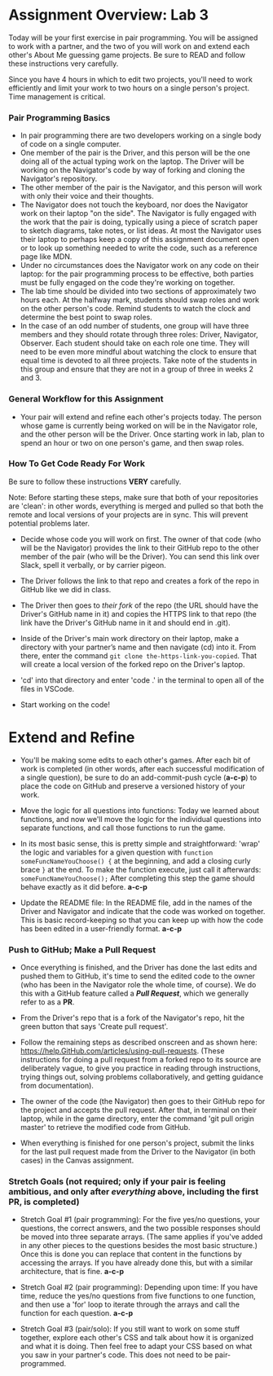 # Assignment Overview: Lab 3

Today will be your first exercise in pair programming. You will be assigned to work with a partner, and the two of you will work on and extend each other's About Me guessing game projects. Be sure to READ and follow these instructions very carefully.

Since you have 4 hours in which to edit two projects, you'll need to work efficiently and limit your work to two hours on a single person's project. Time management is critical.

### Pair Programming Basics

* In pair programming there are two developers working on a single body of code on a single computer.
* One member of the pair is the Driver, and this person will be the one doing all of the actual typing work on the laptop. The Driver will be working on the Navigator's code by way of forking and cloning the Navigator's repository.
* The other member of the pair is the Navigator, and this person will work with only their voice and their thoughts.
* The Navigator does not touch the keyboard, nor does the Navigator work on their laptop "on the side". The Navigator is fully engaged with the work that the pair is doing, typically using a piece of scratch paper to sketch diagrams, take notes, or list ideas. At most the Navigator uses their laptop to perhaps keep a copy of this assignment document open or to look up something needed to write the code, such as a reference page like MDN.
* Under no circumstances does the Navigator work on any code on their laptop: for the pair programming process to be effective, both parties must be fully engaged on the code they're working on together.
* The lab time should be divided into two sections of approximately two hours each. At the halfway mark, students should swap roles and work on the other person's code. Remind students to watch the clock and determine the best point to swap roles.
* In the case of an odd number of students, one group will have three members and they should rotate through three roles: Driver, Navigator, Observer. Each student should take on each role one time. They will need to be even more mindful about watching the clock to ensure that equal time is devoted to all three projects. Take note of the students in this group and ensure that they are not in a group of three in weeks 2 and 3.

### General Workflow for this Assignment

- Your pair will extend and refine each other's projects today. The person whose game is currently being worked on will be in the Navigator role, and the other person will be the Driver. Once starting work in lab, plan to spend an hour or two on one person's game, and then swap roles.

### How To Get Code Ready For Work

Be sure to follow these instructions **VERY** carefully.

Note: Before starting these steps, make sure that both of your repositories are 'clean': in other words, everything is merged and pulled so that both the remote and local versions of your projects are in sync. This will prevent potential problems later.

- Decide whose code you will work on first. The owner of that code (who will be the Navigator) provides the link to their GitHub repo to the other member of the pair (who will be the Driver). You can send this link over Slack, spell it verbally, or by carrier pigeon.

- The Driver follows the link to that repo and creates a fork of the repo in GitHub like we did in class.

- The Driver then goes to *their fork* of the repo (the URL should have the Driver's GitHub name in it) and copies the HTTPS link to that repo (the link have the Driver's GitHub name in it and should end in .git).

- Inside of the Driver's main work directory on their laptop, make a directory with your partner’s name and then navigate (cd) into it. From there, enter the command `git clone the-https-link-you-copied`. That will create a local version of the forked repo on the Driver's laptop.

- 'cd' into that directory and enter 'code .' in the terminal to open all of the files in VSCode.

- Start working on the code!

# Extend and Refine

- You'll be making some edits to each other's games. After each bit of work is completed (in other words, after each successful modification of a single question), be sure to do an add-commit-push cycle (**a-c-p**) to place the code on GitHub and preserve a versioned history of your work.

- Move the logic for all questions into functions: Today we learned about functions, and now we'll move the logic for the individual questions into separate functions, and call those functions to run the game.

- In its most basic sense, this is pretty simple and straightforward: 'wrap' the logic and variables for a given question with `function someFuncNameYouChoose() {` at the beginning, and add a closing curly brace `}` at the end. To make the function execute, just call it afterwards: `someFuncNameYouChoose();` After completing this step the game should behave exactly as it did before. **a-c-p**

- Update the README file: In the README file, add in the names of the Driver and Navigator and indicate that the code was worked on together. This is basic record-keeping so that you can keep up with how the code has been edited in a user-friendly format. **a-c-p**

### Push to GitHub; Make a Pull Request

- Once everything is finished, and the Driver has done the last edits and pushed them to GitHub, it's time to send the edited code to the owner (who has been in the Navigator role the whole time, of course). We do this with a GitHub feature called a ***Pull Request***, which we generally refer to as a **PR**.

- From the Driver's repo that is a fork of the Navigator's repo, hit the green button that says 'Create pull request'.

- Follow the remaining steps as described onscreen and as shown here: https://help.GitHub.com/articles/using-pull-requests. (These instructions for doing a pull request from a forked repo to its source are deliberately vague, to give you practice in reading through instructions, trying things out, solving problems collaboratively, and getting guidance from documentation).

- The owner of the code (the Navigator) then goes to their GitHub repo for the project and accepts the pull request. After that, in terminal on their laptop, while in the game directory, enter the command 'git pull origin master' to retrieve the modified code from GitHub.

- When everything is finished for one person's project, submit the links for the last pull request made from the Driver to the Navigator (in both cases) in the Canvas assignment.

### Stretch Goals (not required; only if your pair is feeling ambitious, and only after *everything* above, including the first PR, is completed)

- Stretch Goal #1 (pair programming): For the five yes/no questions, your questions, the correct answers, and the two possible responses should be moved into three separate arrays. (The same applies if you've added in any other pieces to the questions besides the most basic structure.) Once this is done you can replace that content in the functions by accessing the arrays. If you have already done this, but with a similar architecture, that is fine. **a-c-p**

- Stretch Goal #2 (pair programming): Depending upon time: If you have time, reduce the yes/no questions from five functions to one function, and then use a 'for' loop to iterate through the arrays and call the function for each question.  **a-c-p**

- Stretch Goal #3 (pair/solo): If you still want to work on some stuff together, explore each other's CSS and talk about how it is organized and what it is doing. Then feel free to adapt your CSS based on what you saw in your partner's code. This does not need to be pair-programmed.
